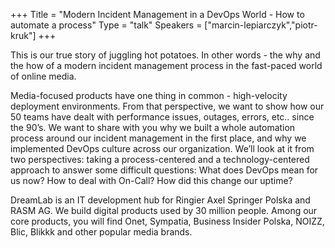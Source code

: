 +++
Title = "Modern Incident Management in a DevOps World - How to automate a process"
Type = "talk"
Speakers = ["marcin-lepiarczyk","piotr-kruk"]
+++

This is our true story of juggling hot potatoes. In other words - the why and the how of a modern incident management process in the fast-paced world of online media.

Media-focused products have one thing in common - high-velocity deployment environments. From that perspective, we want to show how our 50 teams have dealt with performance issues, outages, errors, etc.. since the 90’s. We want to share with you why we built a whole automation process around our incident management in the first place, and why we implemented DevOps culture across our organization. We’ll look at it from two perspectives: taking a process-centered and a technology-centered approach to answer some difficult questions: What does DevOps mean for us now? How to deal with On-Call? How did this change our uptime?

DreamLab is an IT development hub for Ringier Axel Springer Polska and RASM AG. We build digital products used by 30 million people. Among our core products, you will find Onet, Sympatia, Business Insider Polska, NOIZZ, Blic, Blikkk and other popular media brands.

